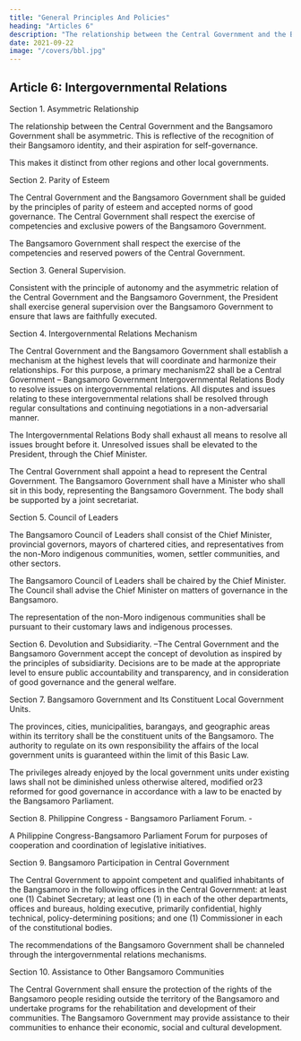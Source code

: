```yaml
---
title: "General Principles And Policies"
heading: "Articles 6"
description: "The relationship between the Central Government and the Bangsamoro Government shall be asymmetric. This is reflective of the recognition of their Bangsamoro identity, and their aspiration for self-governance."
date: 2021-09-22
image: "/covers/bbl.jpg"
---
```




## Article 6: Intergovernmental Relations

Section 1. Asymmetric Relationship

The relationship between the Central Government and the Bangsamoro Government shall be asymmetric. This is reflective of
the recognition of their Bangsamoro identity, and their aspiration for self-governance.

This makes it distinct from other regions and other local governments.

Section 2. Parity of Esteem

The Central Government and the Bangsamoro Government shall be guided by the principles of parity of esteem and accepted norms of good governance. The Central Government shall respect the exercise of competencies and exclusive powers of the Bangsamoro Government. 

The Bangsamoro Government shall respect the exercise of the competencies and reserved powers of the Central Government.

Section 3. General Supervision. 

Consistent with the principle of autonomy and the asymmetric relation of the Central Government and the Bangsamoro Government, the President shall exercise general supervision over the Bangsamoro Government to ensure that laws are faithfully executed.

Section 4. Intergovernmental Relations Mechanism

The Central Government and the Bangsamoro Government shall establish a mechanism at the highest levels that will
coordinate and harmonize their relationships. For this purpose, a primary mechanism22
shall be a Central Government – Bangsamoro Government Intergovernmental Relations Body to resolve issues on intergovernmental relations. All disputes and issues relating to these intergovernmental relations shall be resolved through regular consultations and continuing negotiations in a non-adversarial manner.

The Intergovernmental Relations Body shall exhaust all means to resolve all issues brought before it. Unresolved issues shall be elevated to the President, through the Chief Minister.

The Central Government shall appoint a head to represent the Central Government. The Bangsamoro Government shall have a Minister who shall sit in this body, representing the Bangsamoro Government. The body shall be supported by a joint secretariat.

Section 5. Council of Leaders

The Bangsamoro Council of Leaders shall consist of the Chief Minister, provincial governors, mayors of chartered cities, and representatives from the non-Moro indigenous communities, women, settler communities, and other sectors. 

The Bangsamoro Council of Leaders shall be chaired by the Chief Minister. The Council shall advise the Chief Minister on matters of governance in the Bangsamoro.

The representation of the non-Moro indigenous communities shall be pursuant to their customary laws and indigenous processes.

Section 6. Devolution and Subsidiarity. –The Central Government and the Bangsamoro Government accept the concept of devolution as inspired by the principles of subsidiarity. Decisions are to be made at the appropriate level to ensure public accountability and transparency, and in consideration of good governance and the general welfare.

Section 7. Bangsamoro Government and Its Constituent Local Government Units.

The provinces, cities, municipalities, barangays, and geographic areas within its territory shall be the constituent units of the Bangsamoro. The authority to regulate on its own responsibility the affairs of the local government units is guaranteed within the limit of this Basic Law. 

The privileges already enjoyed by the local government units under existing laws shall not be diminished unless otherwise altered, modified or23 reformed for good governance in accordance with a law to be enacted by the Bangsamoro Parliament.

Section 8. Philippine Congress - Bangsamoro Parliament Forum. - 

A Philippine Congress-Bangsamoro Parliament Forum for purposes of cooperation and coordination of legislative initiatives.

Section 9. Bangsamoro Participation in Central Government

The Central Government to appoint competent and qualified inhabitants of the Bangsamoro in the following offices in the Central Government: at least one (1) Cabinet Secretary; at least one (1) in each of the other departments, offices and bureaus, holding executive, primarily confidential, highly technical, policy-determining positions; and one (1) Commissioner in each of the constitutional bodies.

The recommendations of the Bangsamoro Government shall be channeled through the intergovernmental relations mechanisms.

Section 10. Assistance to Other Bangsamoro Communities

The Central Government shall ensure the protection of the rights of the Bangsamoro people residing outside the territory of the Bangsamoro and undertake programs for the rehabilitation and development of their communities. The Bangsamoro Government may provide assistance to their communities to enhance their economic, social and cultural development.
